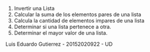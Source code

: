 1. Invertir una Lista
2. Calcular la suma de los elementos pares de una lista
3. Calcula la cantidad de elementos impares de una lista
4. Determinar si una lista pertenece a otra.
5. Determinar el mayor valor de una lista.

Luis Eduardo Gutierrez - 20152020922 - UD
